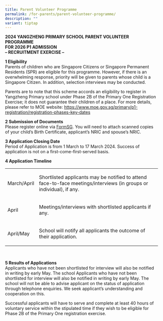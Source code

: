 ```yaml
---
title: Parent Volunteer Programme
permalink: /for-parents/parent-volunteer-programme/
description: ""
variant: tiptap
---
```

<p><strong>2024 YANGZHENG PRIMARY SCHOOL PARENT VOLUNTEER PROGRAMME<br>FOR 2026 P1 ADMISSION<br>– RECRUITMENT EXERCISE –</strong>
</p>
<p><strong>1 Eligibility</strong> 
<br>Parents of children who are Singapore Citizens or Singapore Permanent
Residents (SPR) are eligible for this programme. However, if there is an
overwhelming response, priority will be given to parents whose child is
a Singapore Citizen. In addition, selection interviews may be conducted.</p>
<p>Parents are to note that this scheme accords an eligibility to register
in Yangzheng Primary school under Phase 2B of the Primary One Registration
Exercise; it does not guarantee their children of a place. For more details,
please refer to MOE website:&nbsp;<a href="https://www.moe.gov.sg/primary/p1-registration/registration-phases-key-dates" rel="noopener noreferrer nofollow" target="_blank">https://www.moe.gov.sg/primary/p1-registration/registration-phases-key-dates</a>
</p>
<p><strong>2 Submission of Documents</strong> 
<br>Please register online via&nbsp;<a href="https://form.gov.sg/659bc3ba66e5fb0011e14e0b" rel="noopener noreferrer nofollow" target="_blank">FormSG</a>. You will
need to attach scanned copies of your child’s Birth Certificate, applicant’s
NRIC and spouse’s NRIC.</p>
<p><strong>3 Application Closing Date</strong> 
<br>Period of Application is from 1 March to 17 March 2024. Success of application
is not on a first-come-first-served basis.</p>
<p><strong>4 Application Timeline</strong>
</p>
<table>
<tbody>
<tr>
<td rowspan="1" colspan="1">
<p>March/April</p>
</td>
<td rowspan="1" colspan="1">
<p>Shortlisted applicants may be notified to attend
<br>face-to-face meetings/interviews (in groups or individual), if any.
<br>
</p>
</td>
</tr>
<tr>
<td rowspan="1" colspan="1">
<p>April
<br>
</p>
</td>
<td rowspan="1" colspan="1">
<p>Meetings/interviews with shortlisted applicants if any.
<br>
</p>
</td>
</tr>
<tr>
<td rowspan="1" colspan="1">
<p>April/May
<br>
</p>
</td>
<td rowspan="1" colspan="1">
<p>School will notify all applicants the outcome of their application.
<br>
</p>
</td>
</tr>
</tbody>
</table>
<p>
<br>
</p>
<p><strong>5 Results of Applications</strong> 
<br>Applicants who have not been shortlisted for interview will also be notified
in writing by early May. The school Applicants who have not been shortlisted
for interview will also be notified in writing by early May. The school
will not be able to advise applicant on the status of application through
telephone enquiries. We seek applicant’s understanding and cooperation
on this.</p>
<p>Successful applicants will have to serve and complete at least 40 hours
of voluntary service within the stipulated time if they wish to be eligible
for Phase 2B of the Primary One registration exercise.</p>